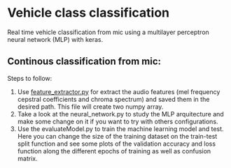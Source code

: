# Vehicle class classification

Real time vehicle classification from mic using a multilayer perceptron neural network (MLP) with keras.

## Continous classification from mic:

Steps to follow:

1. Use [feature_extractor.py](https://github.com/Mro939/Real-time-vehicle-classification-using-neural-networks/blob/main/features_extractor.py) for extract the audio features (mel frequency cepstral coefficients and chroma spectrum) and saved them in the desired path. This file will create two numpy array.
2. Take a look at the neural_network.py to study the MLP arquitecture and make some change on it if you want to try with others configurations. 
3. Use the evaluateModel.py to train the machine learning model and test. Here you can change the size of the training dataset on the train-test split function and see some plots of the validation accuracy and loss function along the different epochs of training as well as confusion matrix.
